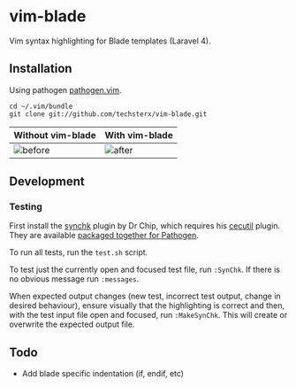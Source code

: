 # vim-blade #

Vim syntax highlighting for Blade templates (Laravel 4).

Installation
------------

Using pathogen 
[pathogen.vim](https://github.com/tpope/vim-pathogen).  

    cd ~/.vim/bundle
    git clone git://github.com/techsterx/vim-blade.git

Without vim-blade | With vim-blade
------------------|---------------
![before](screenshots/without.png) | ![after](screenshots/with.png)

Development
-----------

### Testing

First install the [synchk](http://www.drchip.org/astronaut/vim/#SYNCHK) plugin
by Dr Chip, which requires his
[cecutil](http://www.drchip.org/astronaut/vim/#CECUTIL) plugin. They are
available [packaged together for Pathogen](https://github.com/tremby/synchk).

To run all tests, run the `test.sh` script.

To test just the currently open and focused test file, run `:SynChk`. If there
is no obvious message run `:messages`.

When expected output changes (new test, incorrect test output, change in desired
behaviour), ensure visually that the highlighting is correct and then, with the
test input file open and focused, run `:MakeSynChk`. This will create or
overwrite the expected output file.

Todo
----
- Add blade specific indentation (if, endif, etc)
